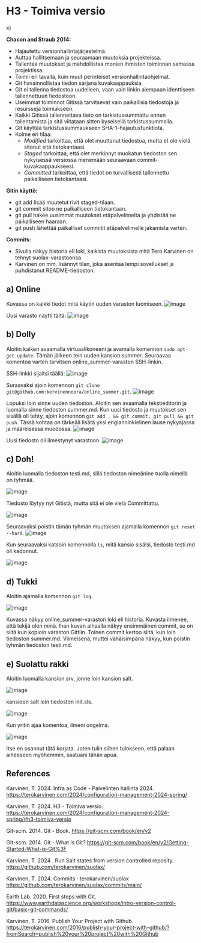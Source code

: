 # H3 - Toimiva versio
x) 

**Chacon and Straub 2014:**
- Hajautettu versionhallintajärjestelmä.
- Auttaa hallitsemaan ja seuraamaan muutoksia projekteissa.
- Tallentaa muutokset ja mahdollistaa monien ihmisten toiminnan samassa projektissa.
- Toimii eri tavalla, kuin muut perinteiset versionhallintaohjelmat.
- Git havainnollistaa tiedon sarjana kuvakaappauksia.
- Git ei tallenna tiedostoa uudelleen, vaan vain linkin aiempaan identtiseen tallennettuun tiedostoon.
- Useimmat toiminnot Gitissä tarvitsevat vain paikallisia tiedostoja ja resursseja toimiakseen.
- Kaikki Gitissä tallennettava tieto on tarkistussummattu ennen tallentamista ja sitä viitataan sitten kyseisellä tarkistussummalla.
-  Git käyttää tarkistussummaukseen SHA-1-hajautusfunktiota.
-  Kolme eri tilaa:
    -  *Modified* tarkoittaa, että olet muuttanut tiedostoa, mutta et ole vielä sitonut sitä tietokantaasi.
    -  *Staged* tarkoittaa, että olet merkinnyt muokatun tiedoston sen nykyisessä versiossa menemään seuraavaan commit-kuvakaappaukseesi.
    -  *Committed* tarkoittaa, että tiedot on turvallisesti tallennettu paikalliseen tietokantaasi.


**Gitin käyttö:**
- git add lisää muutetut rivit staged-tilaan.
- git commit sitoo ne paikalliseen tietokantaan.
- git pull hakee uusimmat muutokset etäpalvelimelta ja yhdistää ne paikalliseen haaraan.
- git push  lähettää paikalliset commitit etäpalvelimelle jakamista varten.

**Commits:**
- Sivulla näkyy historia eli loki, kaikista muutoksista mitä Tero Karvinen on tehnyt suolax-varastoonsa.
- Karvinen on mm. lisännyt tilan, joka asentaa lempi sovellukset ja puhdistanut README-tiedoston.

## a) Online

Kuvassa on kaikki tiedot mitä käytin uuden varaston luomiseen.
![image](https://github.com/kervinennoora/configuration-management-systems/assets/165003747/9d4b73d1-a6e8-4af4-91b3-aa382a0a2853)

Uusi varasto näytti tältä:
![image](https://github.com/kervinennoora/configuration-management-systems/assets/165003747/cdc7a9d7-94eb-4f28-bf0c-1fb61b3e9b5c)

## b) Dolly

Aloitin kaiken avaamalla virtuaalikoneeni ja avamalla komennon ````sudo apt-get update````. 
Tämän jälkeen tein uuden kansion *summer*. Seuraavaa komentoa varten tarvitsen online_summer-varaston SSH-linkin.

SSH-linkki sijaitsi täällä:
![image](https://github.com/kervinennoora/configuration-management-systems/assets/165003747/8c2079db-beff-4040-8870-232cbf999ca9)

Suraavaksi ajoin komennon ````git clone git@github.com:kervinennoora/online_summer.git````.
![image](https://github.com/kervinennoora/configuration-management-systems/assets/165003747/7a79fd3d-45b2-4932-a53f-229a696aef2a)

Lopuksi loin sinne uuden tiedoston. Aloitin sen avaamalla tekstieditorin ja luomalla sinne tiedoston summer.md. Kun uusi tiedosto ja muutokset sen sisällä oli tehty, ajoin komennon ````git add . && git commit; git pull && git push````.
Tässä kohtaa on tärkeää lisätä yksi englanninkielinen lause nykyajassa ja määreisessä muodossa.
![image](https://github.com/kervinennoora/configuration-management-systems/assets/165003747/65373d46-1c11-46bc-b999-a2655cdffad2)

Uusi tiedosto oli ilmestynyt varastoon.
![image](https://github.com/kervinennoora/configuration-management-systems/assets/165003747/d804a698-757e-4e82-b550-c9f8bd44a6ff)

## c) Doh!

Aloitin luomalla tiedoston testi.md, sillä tiedoston nimeänine tuolla nimellä on tyhmää.

![image](https://github.com/kervinennoora/configuration-management-systems/assets/165003747/0d0bc520-7ce8-4934-ac5f-b93dbc75ac1a)

Tiedosto löytyy nyt Gitistä, mutta sitä ei ole vielä Committattu.

![image](https://github.com/kervinennoora/configuration-management-systems/assets/165003747/c91db1f1-c751-4984-bd7f-5976a2970a96)

Seuraavaksi poistin tämän tyhmän muutoksen ajamalla komennon ````git reset --hard````.
![image](https://github.com/kervinennoora/configuration-management-systems/assets/165003747/970f0f1d-ffb1-41db-9b72-4a5cba22e6eb)

Kun seuraavaksi katsoin komennolla ````ls````, mitä kansio sisälsi, tiedosto testi.md oli kadonnut.

![image](https://github.com/kervinennoora/configuration-management-systems/assets/165003747/765eeea0-f65a-40f0-8062-b54397414fd2)

## d) Tukki

Aloitin ajamalla komennon ````git log````.

![image](https://github.com/kervinennoora/configuration-management-systems/assets/165003747/46a1e7a8-5b58-4ee0-9226-8384515633a0)

Kuvassa näkyy online_summer-varaston loki eli historia. Kuvasta ilmenee, että tekijä olen minä. Ihan kuvan alhaalla näkyy ensimmäinen commit, se on siitä kun kopioin varaston Gittiin. Toinen commit kertoo siitä, kun loin tiedoston summer.md. Viimeisenä, muttei vähäisimpänä näkyy, kun poistin tyhmän tiedoston testi.md.

## e) Suolattu rakki

Aloitin luomalla kansion srv, jonne loin kansion salt.

![image](https://github.com/kervinennoora/configuration-management-systems/assets/165003747/2f794147-e214-4ba6-a4e6-11cbbd88e01c)

kansioon salt loin tiedoston init.sls.

![image](https://github.com/kervinennoora/configuration-management-systems/assets/165003747/d06b5408-f494-4ab0-a238-0424abf67803)

Kun yritin ajaa komentoa, ilmeni ongelma.

![image](https://github.com/kervinennoora/configuration-management-systems/assets/165003747/3ea36b90-7c6e-404a-9092-788179be64b1)

Itse en osannut tätä korjata. Joten tulin siihen tulokseen, että palaan aiheeseen myöhemmin, saatuani tähän apua.


## References


Karvinen, T. 2024. Infra as Code - Palvelinten hallinta 2024. https://terokarvinen.com/2024/configuration-management-2024-spring/

Karvinen, T. 2024. H3 - Toimiva versio. https://terokarvinen.com/2024/configuration-management-2024-spring/#h3-toimiva-versio

Git-scm. 2014. Git - Book. https://git-scm.com/book/en/v2

Git-scm. 2014. Git - What is Git? https://git-scm.com/book/en/v2/Getting-Started-What-is-Git%3F

Karvinen, T. 2024 . Run Salt states from version controlled reposity. https://github.com/terokarvinen/suolax/

Karvinen, T. 2024. Commits · terokarvinen/suolax https://github.com/terokarvinen/suolax/commits/main/

Earth Lab. 2020. First steps with Git. https://www.earthdatascience.org/workshops/intro-version-control-git/basic-git-commands/

Karvinen, T. 2016. Publish Your Project with Github. https://terokarvinen.com/2016/publish-your-project-with-github/?fromSearch=publish%20your%20project%20with%20Github
